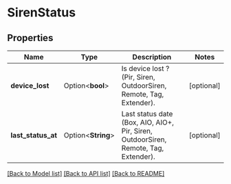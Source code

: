 # SirenStatus

## Properties

Name | Type | Description | Notes
------------ | ------------- | ------------- | -------------
**device_lost** | Option<**bool**> | Is device lost ? (Pir, Siren, OutdoorSiren, Remote, Tag, Extender). | [optional]
**last_status_at** | Option<**String**> | Last status date (Box, AIO, AIO+, Pir, Siren, OutdoorSiren, Remote, Tag, Extender). | [optional]

[[Back to Model list]](../README.md#documentation-for-models) [[Back to API list]](../README.md#documentation-for-api-endpoints) [[Back to README]](../README.md)


